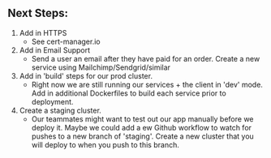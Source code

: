 ## Next Steps:

1. Add in HTTPS
    * See cert-manager.io
2. Add in Email Support 
    * Send a user an email after they have paid for an order. Create a new service using Mailchimp/Sendgrid/similar
3. Add in 'build' steps for our prod cluster.
    * Right now we are still running our services + the client in 'dev' mode. Add in additional Dockerfiles to build each service prior to deployment.
4. Create a staging cluster.
    * Our teammates might want to test out our app manually before we deploy it. Maybe we could add a ew Github workflow to watch for pushes to a new branch of 'staging'. Create a new cluster that you will deploy to when you push to this branch. 
